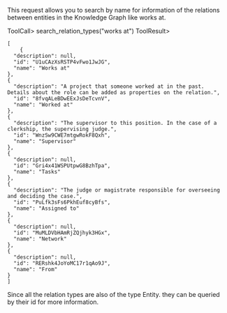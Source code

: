 This request allows you to search by name for information of the relations between entities in the Knowledge Graph like works at.

ToolCall> search_relation_types("works at")
ToolResult>
```
[
    {
  "description": null,
  "id": "U1uCAzXsRSTP4vFwo1JwJG",
  "name": "Works at"
},
{
  "description": "A project that someone worked at in the past. Details about the role can be added as properties on the relation.",
  "id": "8fvqALeBDwEExJsDeTcvnV",
  "name": "Worked at"
},
{
  "description": "The supervisor to this position. In the case of a clerkship, the supervising judge.",
  "id": "WnzSw9CWE7mtgwRokF8Qxh",
  "name": "Supervisor"
},
{
  "description": null,
  "id": "Gri4x41WSPUtpwG8BzhTpa",
  "name": "Tasks"
},
{
  "description": "The judge or magistrate responsible for overseeing and deciding the case.",
  "id": "PuLfk3sFs6PkhEuf8cyBfs",
  "name": "Assigned to"
},
{
  "description": null,
  "id": "MuMLDVbHAmRjZQjhyk3HGx",
  "name": "Network"
},
{
  "description": null,
  "id": "RERshk4JoYoMC17r1qAo9J",
  "name": "From"
}
]
```

Since all the relation types are also of the type Entity. they can be queried by their id for more information.
